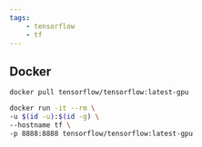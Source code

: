 ```yaml
---
tags:
    - tensorflow
    - tf
---
```



## Docker

```
docker pull tensorflow/tensorflow:latest-gpu
```

```bash
docker run -it --rm \
-u $(id -u):$(id -g) \
--hostname tf \
-p 8888:8888 tensorflow/tensorflow:latest-gpu
```